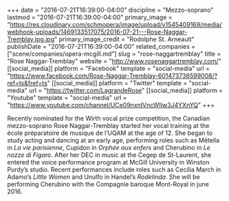 +++
date = "2016-07-21T16:39:00-04:00"
discipline = "Mezzo-soprano"
lastmod = "2016-07-21T16:39:00-04:00"
primary_image = "https://res.cloudinary.com/schmopera/image/upload/v1545409169/media/webhook-uploads/1469133517075/2016-07-21---Rose-Naggar-Tremblay.jpg.jpg"
primary_image_credit = "Rodolphe St. Arneault"
publishDate = "2016-07-21T16:39:00-04:00"
related_companies = ["scene/companies/opera-mcgill.md"]
slug = "rose-naggartremblay"
title = "Rose Naggar-Tremblay"
website = "http://www.rosenaggartremblay.com/"
[[social_media]]
platform = "Facebook"
template = "social-media"
url = "https://www.facebook.com/Rose-Naggar-Tremblay-601473736599008/?ref=ts&fref=ts"
[[social_media]]
platform = "Twitter"
template = "social-media"
url = "https://twitter.com/LagrandeRose"
[[social_media]]
platform = "Youtube"
template = "social-media"
url = "https://www.youtube.com/channel/UCe09nxnIVncWlIw3J4YXnYQ"
+++

Recently nominated for the Wirth vocal prize competition, the Canadian mezzo-soprano Rose Naggar-Tremblay started her vocal training at the école préparatoire de musique de l’UQAM at the age of 12. She began to study acting and dancing at an early age, performing roles such as Métella in *La vie parisienne*, Cupidon in *Orphée aux enfers* and Cherubino in *Le nozze di Figaro*. After her DEC in music at the Cegep de St-Laurent, she entered the voice performance program at McGill University in Winston Purdy’s studio. Recent performances include roles such as Cecilia March in Adamo’s *Little Women* and Unulfo in Handel’s *Rodelinda*. She will be performing Cherubino with the Compagnie baroque Mont-Royal in june 2016.
